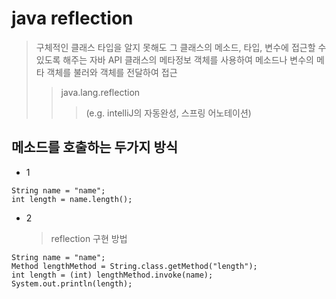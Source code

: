 # java reflection

> 구체적인 클래스 타입을 알지 못해도 그 클래스의 메소드, 타입, 변수에 접근할 수 있도록 해주는 자바 API
> 클래스의 메타정보 객체를 사용하여 메소드나 변수의 메타 객체를 불러와 객체를 전달하여 접근
>
> > java.lang.reflection
> >
> > > (e.g. intelliJ의 자동완성, 스프링 어노테이션)

## 메소드를 호출하는 두가지 방식

- 1

```
String name = "name";
int length = name.length();
```

- 2
  > reflection 구현 방법

```
String name = "name";
Method lengthMethod = String.class.getMethod("length");
int length = (int) lengthMethod.invoke(name);
System.out.println(length);
```
